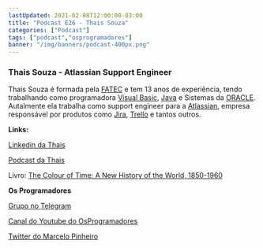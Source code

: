 ```yaml
---
lastUpdated: 2021-02-08T12:00:00-03:00
title: "Podcast E26 - Thais Souza"
categories: ["Podcast"]
tags: ["podcast","osprogramadores"]
banner: "/img/banners/podcast-400px.png"
---
```


### Thais Souza - Atlassian Support Engineer

Thais Souza é formada pela [FATEC](http://www.fatecsp.br/) e tem 13 anos de experiência, tendo trabalhando como programadora [Visual Basic](https://docs.microsoft.com/pt-br/visualstudio/get-started/visual-basic/tutorial-console?view=vs-2019), [Java](https://www.java.com/pt-BR/) e Sistemas da [ORACLE](https://www.oracle.com/technetwork/pt/indexes/documentation/index.html). Autalmente ela trabalha como support engineer para a [Atlassian](https://www.atlassian.com/), empresa responsável por produtos como [Jira](https://www.atlassian.com/software/jira), [Trello](https://trello.com/en) e tantos outros.


<SpotifyEmbed episode="0Be9QI5vlR0KFBV6Ign6hw"></SpotifyEmbed>


**Links:**

[Linkedin da Thais](https://www.linkedin.com/in/thaisssouza)

[Podcast da Thais](https://podtail.com/en/podcast/som-nascente/)

Livro: [The Colour of Time: A New History of the World, 1850-1960](https://www.amazon.com.br/Livros-Marina-Amaral/s?rh=n%3A6740748011%2Cp_27%3AMarina+Amaral)


**Os Programadores**

[Grupo no Telegram](https://t.me/osprogramadores)

[Canal do Youtube do OsProgramadores](https://www.youtube.com/channel/UCt_YNYGl6K5yNXlXEQDdwWg?view_as=subscriber)

[Twitter do Marcelo Pinheiro](https://twitter.com/mpinheir)
